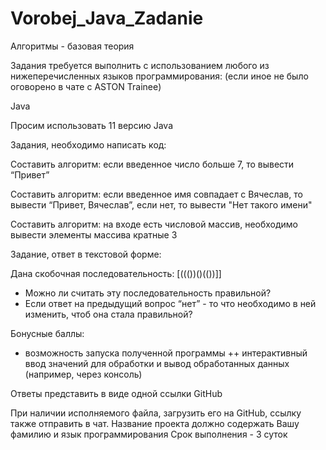 # Vorobej_Java_Zadanie
Алгоритмы - базовая теория  

Задания требуется выполнить с использованием любого из нижеперечисленных языков программирования:
(если иное не было оговорено в чате с ASTON Trainee)

Java 

Просим использовать 11 версию Java

Задания, необходимо написать код:

Составить алгоритм: если введенное число больше 7, то вывести “Привет”

Составить алгоритм: если введенное имя совпадает с Вячеслав, то вывести “Привет, Вячеслав”, если нет, то вывести "Нет такого имени"

Составить алгоритм: на входе есть числовой массив, необходимо вывести элементы массива кратные 3

Задание, ответ в текстовой форме:

Дана скобочная последовательность: [((())()(())]]
- Можно ли считать эту последовательность правильной?
- Если ответ на предыдущий вопрос “нет” - то что необходимо в ней изменить, чтоб она стала правильной?

Бонусные баллы:

+ возможность запуска полученной программы
++ интерактивный ввод значений для обработки и вывод обработанных данных
(например, через консоль)

Ответы представить в виде одной ссылки GitHub

При наличии исполняемого файла, загрузить его на GitHub, ссылку также отправить в чат.
Название проекта должно содержать Вашу фамилию и язык программирования
Срок выполнения - 3 суток
